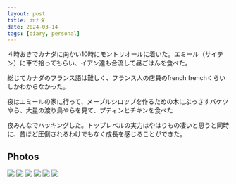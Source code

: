 ```yaml
---
layout: post
title: カナダ 
date: 2024-03-14
tags: [diary, personal]
---
```


４時おきでカナダに向かい10時にモントリオールに着いた。エミール（サイテン）に車で拾ってもらい、イアン達も合流して昼ごはんを食べた。

総じてカナダのフランス語は難しく、フランス人の店員のfrench frenchくらいしかわからなかった。

夜はエミールの家に行って、メープルシロップを作るための木にぶっさすバケツやら、大量の渡り鳥やらを見て、プティンとチキンを食べた

夜みんなでハッキングした。トップレベルの実力はやはりもの凄いと思うと同時に、昔ほど圧倒されるわけでもなく成長を感じることができた。
## Photos

![](https://photos.google.com/lr/photo/ADVFWbfsuokQHY9uLeTrDEh_Z1_Hg7OFiOhaqAyJ1QfJ_F9qAkSLqBZbur6BXzVDzKSaTrOTQaGo0E0_m7y5AAawbMBKEkPr9A)
![](https://photos.google.com/lr/photo/ADVFWbeTH63IPOMaFZ9UvJEqGvABtRsSaOUqXxoGQjAQiTXiWstCJZM5twcNQq1MDKaXzQaCFedTkUjpkIEZb4Oxk8ok-7yOvw)
![](https://photos.google.com/lr/photo/ADVFWbcgE_sEBNVn48QVU0p0SGpqDa63IEioNwcbveyWuoelgV2TcOkShUnQHl7LCg2ziwHoIxV1WB44y8WTkRP8tmG96J9gug)
![](https://photos.google.com/lr/photo/ADVFWbdt2Mej9S1DwyEP42Zq2zPzNFjmEsKKFQNEVmScRMyHVVAQajvwJLh4Pm9UPJYsc90G3CarJWasL4zBOlsUFqkuJo9Thw)
![](https://photos.google.com/lr/photo/ADVFWbeBarJ9Sd4Q__ExLyF5_3LJawMoBTxPGINf2g2va_3bqE1PfgCu6zttdy2wYbnOY_KhVuQSBtBFvStwTftD2yC27ogU_A)
![](https://photos.google.com/lr/photo/ADVFWbdLTgv9ewW4Xn_PIGikVqoBokgbE8qheccDR0grVhLZQDW8ELyTI3I6EGVcj6MpwWjcHUqw8jDJdA9BQyQ0ljk3zknzjw)
